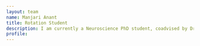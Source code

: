 ```yaml
---
layout: team
name: Manjari Anant
title: Rotation Student
description: I am currently a Neuroscience PhD student, coadvised by Dr. Michael Miller. I am interested in using computational tools to understand how the brain works. In my spare time, I like hiking and exploring Baltimore! 
profile: 
---
```

